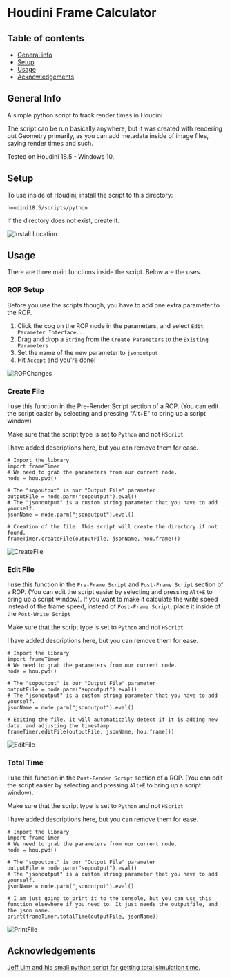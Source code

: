 # Houdini Frame Calculator

## Table of contents
* [General info](#general-info)
* [Setup](#setup)
* [Usage](#usage)
* [Acknowledgements](#acknowledgements)


## General Info
A simple python script to track render times in Houdini
 
The script can be run basically anywhere, but it was created with rendering out Geometry primarily, as you can add metadata inside of image files, saying render times and such.

Tested on Houdini 18.5 - Windows 10.

## Setup
To use inside of Houdini, install the script to this directory:
```
houdini18.5/scripts/python
```
If the directory does not exist, create it.

![Install Location](https://user-images.githubusercontent.com/26001129/114502435-5d3bef80-9c5e-11eb-9012-3f72d05eb314.JPG)


## Usage
There are three main functions inside the script. Below are the uses.

### ROP Setup

Before you use the scripts though, you have to add one extra parameter to the ROP.

1) Click the cog on the ROP node in the parameters, and select `Edit Parameter Interface...`
2) Drag and drop a `String` from the `Create Parameters` to the `Existing Parameters`
3) Set the name of the new parameter to `jsonoutput`
4) Hit `Accept` and you're done!

![ROPChanges](https://user-images.githubusercontent.com/26001129/114503778-629a3980-9c60-11eb-8bce-49f58a26ad6c.JPG)


### Create File

I use this function in the Pre-Render Script section of a ROP. (You can edit the script easier by selecting and pressing "Alt+E" to bring up a script window)

Make sure that the script type is set to `Python` and not `HScript`

I have added descriptions here, but you can remove them for ease.
```
# Import the library
import frameTimer
# We need to grab the parameters from our current node.
node = hou.pwd()

# The "sopoutput" is our "Output File" parameter
outputFile = node.parm("sopoutput").eval()
# The "jsonoutput" is a custom string parameter that you have to add yourself.
jsonName = node.parm("jsonoutput").eval()

# Creation of the file. This script will create the directory if not found.
frameTimer.createFile(outputFile, jsonName, hou.frame())
```

![CreateFile](https://user-images.githubusercontent.com/26001129/114504849-17812600-9c62-11eb-89fc-b076bef33fdc.JPG)


### Edit File

I use this function in the `Pre-Frame Script` and `Post-Frame Script` section of a ROP. (You can edit the script easier by selecting and pressing `Alt+E` to bring up a script window).
If you want to make it calculate the write speed instead of the frame speed, instead of `Post-Frame Script`, place it inside of the `Post-Write Script`

Make sure that the script type is set to `Python` and not `HScript`

I have added descriptions here, but you can remove them for ease.
```
# Import the library
import frameTimer
# We need to grab the parameters from our current node.
node = hou.pwd()

# The "sopoutput" is our "Output File" parameter
outputFile = node.parm("sopoutput").eval()
# The "jsonoutput" is a custom string parameter that you have to add yourself.
jsonName = node.parm("jsonoutput").eval()

# Editing the file. It will automatically detect if it is adding new data, and adjusting the timestamp.
frameTimer.editFile(outputFile, jsonName, hou.frame())
```

![EditFile](https://user-images.githubusercontent.com/26001129/114504876-1fd96100-9c62-11eb-98e6-497004c3940c.JPG)


### Total Time

I use this function in the `Post-Render Script` section of a ROP. (You can edit the script easier by selecting and pressing `Alt+E` to bring up a script window).

Make sure that the script type is set to `Python` and not `HScript`

I have added descriptions here, but you can remove them for ease.
```
# Import the library
import frameTimer
# We need to grab the parameters from our current node.
node = hou.pwd()

# The "sopoutput" is our "Output File" parameter
outputFile = node.parm("sopoutput").eval()
# The "jsonoutput" is a custom string parameter that you have to add yourself.
jsonName = node.parm("jsonoutput").eval()

# I am just going to print it to the console, but you can use this function elsewhere if you need to. It just needs the outputfile, and the json name.
print(frameTimer.totalTime(outputFile, jsonName))
```

![PrintFile](https://user-images.githubusercontent.com/26001129/114504910-2c5db980-9c62-11eb-91cb-aed566cc7538.JPG)


## Acknowledgements


[Jeff Lim and his small python script for getting total simulation time.](https://limjeff.wordpress.com/2017/04/27/houdini-simulation-timestamp/)
